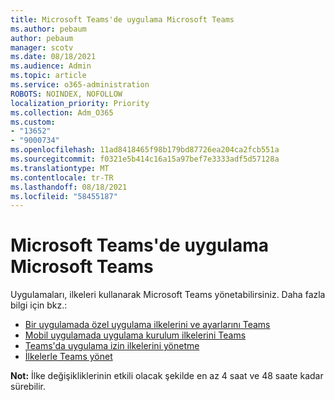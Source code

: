 ```yaml
---
title: Microsoft Teams'de uygulama Microsoft Teams
ms.author: pebaum
author: pebaum
manager: scotv
ms.date: 08/18/2021
ms.audience: Admin
ms.topic: article
ms.service: o365-administration
ROBOTS: NOINDEX, NOFOLLOW
localization_priority: Priority
ms.collection: Adm_O365
ms.custom:
- "13652"
- "9000734"
ms.openlocfilehash: 11ad8418465f98b179bd87726ea204ca2fcb551a
ms.sourcegitcommit: f0321e5b414c16a15a97bef7e3333adf5d57128a
ms.translationtype: MT
ms.contentlocale: tr-TR
ms.lasthandoff: 08/18/2021
ms.locfileid: "58455187"
---
```

# <a name="app-policies-in-microsoft-teams"></a>Microsoft Teams'de uygulama Microsoft Teams

Uygulamaları, ilkeleri kullanarak Microsoft Teams yönetabilirsiniz. Daha fazla bilgi için bkz.: 

- [Bir uygulamada özel uygulama ilkelerini ve ayarlarını Teams](https://docs.microsoft.com/microsoftteams/teams-custom-app-policies-and-settings)
- [Mobil uygulamada uygulama kurulum ilkelerini Teams](https://docs.microsoft.com/microsoftteams/teams-app-setup-policies)
- [Teams'da uygulama izin ilkelerini yönetme](https://docs.microsoft.com/microsoftteams/teams-app-permission-policies)
- [İlkelerle Teams yönet](https://docs.microsoft.com/microsoftteams/manage-teams-with-policies)

**Not:** İlke değişikliklerinin etkili olacak şekilde en az 4 saat ve 48 saate kadar sürebilir.
